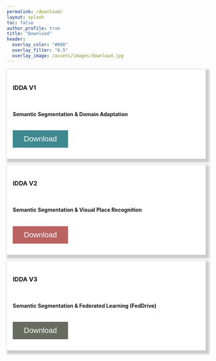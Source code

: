 ```yaml
---
permalink: /download/
layout: splash
toc: false
author_profile: true
title: "Download"
header:
  overlay_color: "#000"
  overlay_filter: "0.5"
  overlay_image: /assets/images/download.jpg
---
```


<script>
</script>




<div style="word-wrap: break-word; width:100%; margin: auto; padding: 16px; box-shadow: 5px 5px 5px 5px #CCCCCC; background-color:White;" >
<form style="background-color:White;" action="https://drive.google.com/drive/folders/1dmQNo5yeHMEaDSFe2DsX3FHMM0S6oLgF?usp=sharing">
<h3>IDDA V1</h3><br>
<h4>Semantic Segmentation & Domain Adaptation</h4>
<br>
<button type="submit" style="background-color: #3f888f;
  border: none;
  color: white;
  padding: 12px 30px;
  cursor: pointer;
  font-size: 20px;">Download</button>
</form>
</div>

<br>

<div style="word-wrap: break-word; width:100%; margin: auto; padding: 16px; box-shadow: 5px 5px 5px 5px #CCCCCC; background-color:White;" >
<form style="background-color:White;" action="https://drive.google.com/file/d/1MlvQUQBpEAI1mTr6KiyjNIxopEn3Q8w1/view?usp=sharing">
<h3>IDDA V2</h3><br> 
<h4>Semantic Segmentation & Visual Place Recognition</h4>
<br>
<button type="submit" style="background-color:#ba6262;
  border: none;
  color: white;
  padding: 12px 30px;
  cursor: pointer;
  font-size: 20px;">Download</button>
</form>
</div>

<br>

<div style="word-wrap: break-word; width:100%; margin: auto; padding: 16px; box-shadow: 5px 5px 5px 5px #CCCCCC; background-color:White;" >
<form style="background-color:White;" action="https://drive.google.com/file/d/1eHaYPM-eG4D47veWHo5AoH2ZJtYgkjD9/view?usp=sharing">
<h3>IDDA V3 </h3><br>
<h4>Semantic Segmentation & Federated Learning (FedDrive)</h4>
<br>
<button type="submit" style="background-color:#686c5e;
  border: none;
  color: white;
  padding: 12px 30px;
  cursor: pointer;
  font-size: 20px;">Download</button>
</form>
</div>
<br>
<br>

